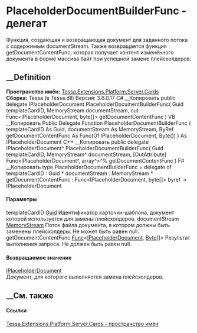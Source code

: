 # PlaceholderDocumentBuilderFunc - делегат
Функция, создающая и возвращающая документ для заданного потока с содержимым
documentStream. Также возвращается функция getDocumentContentFunc, которая
получает контент изменённого документа в форме массива байт при успешной
замене плейсхолдеров.
## __Definition
 **Пространство имён:**
[Tessa.Extensions.Platform.Server.Cards](N_Tessa_Extensions_Platform_Server_Cards.htm)  
 **Сборка:** Tessa (в Tessa.dll) Версия: 3.6.0.17
C# __Копировать
     public delegate IPlaceholderDocument PlaceholderDocumentBuilderFunc(
    	Guid templateCardID,
    	MemoryStream documentStream,
    	out Func<IPlaceholderDocument, byte[]> getDocumentContentFunc
    )
VB __Копировать
     Public Delegate Function PlaceholderDocumentBuilderFunc ( 
    	templateCardID As Guid,
    	documentStream As MemoryStream,
    	<OutAttribute> ByRef getDocumentContentFunc As Func(Of IPlaceholderDocument, Byte())
    ) As IPlaceholderDocument
C++ __Копировать
     public delegate IPlaceholderDocument^ PlaceholderDocumentBuilderFunc(
    	Guid templateCardID, 
    	MemoryStream^ documentStream, 
    	[OutAttribute] Func<IPlaceholderDocument^, array<unsigned char>^>^% getDocumentContentFunc
    )
F# __Копировать
     type PlaceholderDocumentBuilderFunc = 
        delegate of 
            templateCardID : Guid * 
            documentStream : MemoryStream * 
            getDocumentContentFunc : Func<IPlaceholderDocument, byte[]> byref -> IPlaceholderDocument
#### Параметры
templateCardID [Guid](https://learn.microsoft.com/dotnet/api/system.guid)
     Идентификатор карточки-шаблона, документ которой используется для замены плейсхолдеров. 
documentStream
[MemoryStream](https://learn.microsoft.com/dotnet/api/system.io.memorystream)
     Поток файла документа, в котором должны быть заменены плейсхолдеры. Не может быть равен null. 
getDocumentContentFunc
[Func](https://learn.microsoft.com/dotnet/api/system.func-2)<[IPlaceholderDocument](T_Tessa_Platform_Placeholders_IPlaceholderDocument.htm),
[Byte](https://learn.microsoft.com/dotnet/api/system.byte)[]>
    Результат выполнения запроса. Не должен быть равен null.
#### Возвращаемое значение
[IPlaceholderDocument](T_Tessa_Platform_Placeholders_IPlaceholderDocument.htm)  
Документ, для которого выполняется замена плейсхолдеров.
##  __См. также
#### Ссылки
[Tessa.Extensions.Platform.Server.Cards - пространство
имён](N_Tessa_Extensions_Platform_Server_Cards.htm)

